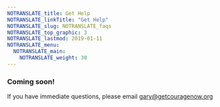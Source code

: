 ```yaml
---
NOTRANSLATE_title: Get Help
NOTRANSLATE_linkTitle: "Get Help"
NOTRANSLATE_slug: NOTRANSLATE_faqs
NOTRANSLATE_top_graphic: 3
NOTRANSLATE_lastmod: 2019-01-11
NOTRANSLATE_menu:
  NOTRANSLATE_main:
    NOTRANSLATE_weight: 30
---
```


### Coming soon!

If you have immediate questions, please email [gary@getcouragenow.org](email:gary@getcouragenow.org)

